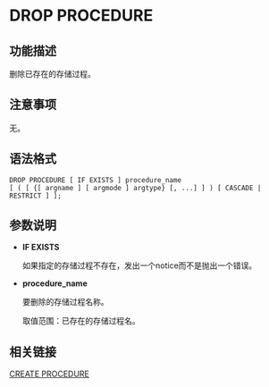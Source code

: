 # DROP PROCEDURE<a name="ZH-CN_TOPIC_0289900018"></a>

## 功能描述<a name="zh-cn_topic_0283137697_zh-cn_topic_0237122145_zh-cn_topic_0059778377_se53c099099b3499097fe40da9daf8b12"></a>

删除已存在的存储过程。

## 注意事项<a name="zh-cn_topic_0283137697_zh-cn_topic_0237122145_zh-cn_topic_0059778377_s1e16e3722cae4864ad570562a7f7273e"></a>

无。

## 语法格式<a name="zh-cn_topic_0283137697_zh-cn_topic_0237122145_zh-cn_topic_0059778377_s7fd54cba57c541c5a49626ef477adc4a"></a>

```
DROP PROCEDURE [ IF EXISTS ] procedure_name 
[ ( [ {[ argname ] [ argmode ] argtype} [, ...] ] ) [ CASCADE | RESTRICT ] ];
```

## 参数说明<a name="zh-cn_topic_0283137697_zh-cn_topic_0237122145_zh-cn_topic_0059778377_s080d001d1a1d451cb6e4965bea42c9e9"></a>

-   **IF EXISTS**

    如果指定的存储过程不存在，发出一个notice而不是抛出一个错误。

-   **procedure\_name**

    要删除的存储过程名称。

    取值范围：已存在的存储过程名。


## 相关链接<a name="zh-cn_topic_0283137697_zh-cn_topic_0237122145_zh-cn_topic_0059778377_s79db76d7068b489c8b96c2c51494ee04"></a>

[CREATE PROCEDURE](CREATE-PROCEDURE.md)

